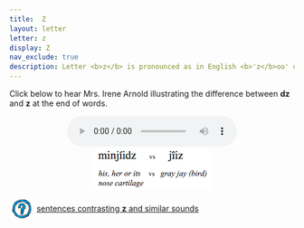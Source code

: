 ```yaml
---
title:  Z
layout: letter
letter: z
display: Z
nav_exclude: true
description: Letter <b>z</b> is pronounced as in English <b>'z</b>oo' or <b>'z</b>ip'. This sound occurs only at the end of a syllable.
---
```





Click below to hear Mrs. Irene Arnold illustrating the difference between <b>dz</b> and <b>z</b> at the end of words.


<center>
<audio controls src="/assets/audio/dz_z_comp.mp3" type="audio/mpeg">Your browser does not support the audio element.</audio><br/>
<img src="/assets/gif/dz_z_comp.gif" border="0">
</center>

<p>
<img src="/assets/images/question.png" width="34" height="34" hspace="5" align="absmiddle"> <a href="../alveolar_comp/sib1_sent/sib1_sent.html"> sentences contrasting <b>z</b> and similar sounds</a><br />
</p>
